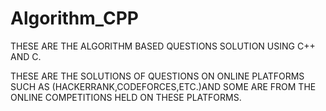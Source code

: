 # Algorithm_CPP

THESE ARE THE ALGORITHM BASED QUESTIONS SOLUTION USING C++ AND C. 

THESE ARE THE SOLUTIONS OF QUESTIONS ON ONLINE PLATFORMS SUCH AS (HACKERRANK,CODEFORCES,ETC.)AND 
SOME ARE FROM THE ONLINE COMPETITIONS HELD ON THESE PLATFORMS.
